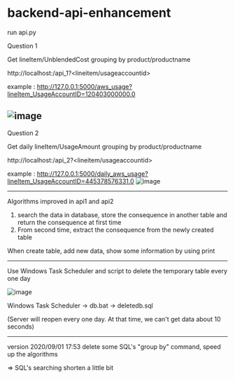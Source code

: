 # backend-api-enhancement



run api.py

Question 1

Get lineItem/UnblendedCost grouping by product/productname

http://localhost:<port>/api_1?<lineitem/usageaccountid>

example : 
http://127.0.0.1:5000/aws_usage?lineItem_UsageAccountID=120403000000.0

![image](https://ftp.bmp.ovh/imgs/2020/09/de023a5fac52d443.png)
--------
Question 2

Get daily lineItem/UsageAmount grouping by product/productname

http://localhost:<port>/api_2?<lineitem/usageaccountid>

example : 
http://127.0.0.1:5000/daily_aws_usage?lineItem_UsageAccountID=445378576331.0
![image](https://ftp.bmp.ovh/imgs/2020/09/0e34591a728de923.png)

----

Algorithms improved in api1 and api2

1. search the data in database, store the consequence in another table and return the consequence at first time
2. From second time, extract the consequence from the newly created table

When create table, add new data, show some information by using print

----

Use Windows Task Scheduler and script to delete the temporary table every one day

![image](https://ftp.bmp.ovh/imgs/2020/08/58b938c070d78478.png)

Windows Task Scheduler -> db.bat -> deletedb.sql

(Server will reopen every one day. At that time, we can't get data about 10 seconds)

---
version 2020/09/01 17:53 
delete some SQL's "group by" command, speed up the algorithms

=> SQL's searching shorten a little bit
